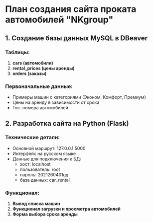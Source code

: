 # План создания сайта проката автомобилей "NKgroup"

## 1. Создание базы данных MySQL в DBeaver

### Таблицы:
1. **cars (автомобили)**
2. **rental_prices (цены аренды)**
3. **orders (заказы)**

### Первоначальные данные:
- Примеры машин с категориями (Эконом, Комфорт, Премиум)
- Цены на аренду в зависимости от срока
- Гос. номера автомобилей

## 2. Разработка сайта на Python (Flask)

### Технические детали:
- Основной маршрут: 127.0.0.1:5000
- Интерфейс на русском языке
- Данные для подключения к БД:
    - хост: localhost
    - пользователь: root
    - пароль: 2021260401gg
    - база данных: car_rental

### Функционал:
1. **Вывод списка машин**
2. **Функционал загрузки и просмотра автомобилей**
3. **Форма выбора срока аренды**